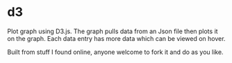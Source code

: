 d3
==

Plot graph using D3.js. 
The graph pulls data from an Json file then plots it on the graph. 
Each data entry has more data which can be viewed on hover.

Built from stuff I found online, anyone welcome to fork it and do as you like.
